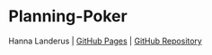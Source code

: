 # Planning-Poker

Hanna Landerus | [GitHub Pages](https://hannalanderus.github.io/Planning-Poker/) | [GitHub Repository](https://github.com/hannalanderus/Planning-Poker.git)






